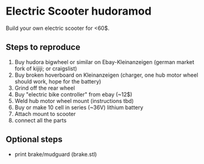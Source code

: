 # Electric Scooter hudoramod
Build your own electric scooter for <60$.

## Steps to reproduce
1. Buy hudora bigwheel or similar on Ebay-Kleinanzeigen (german market fork of kijiji; or craigslist)
2. Buy broken hoverboard on Kleinanzeigen (charger, one hub motor wheel should work, hope for the battery)
3. Grind off the rear wheel
4. Buy "electric bike controller" from ebay (~12$)
5. Weld hub motor wheel mount (instructions tbd)
6. Buy or make 10 cell in series (~36V) lithium battery
7. Attach mount to scooter
8. connect all the parts 

## Optional steps
- print brake/mudguard (brake.stl)
